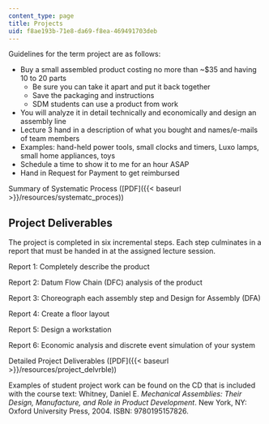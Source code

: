 ```yaml
---
content_type: page
title: Projects
uid: f8ae193b-71e8-da69-f8ea-469491703deb
---
```


Guidelines for the term project are as follows:

*   Buy a small assembled product costing no more than ~$35 and having 10 to 20 parts
    *   Be sure you can take it apart and put it back together
    *   Save the packaging and instructions
    *   SDM students can use a product from work
*   You will analyze it in detail technically and economically and design an assembly line
*   Lecture 3 hand in a description of what you bought and names/e-mails of team members
*   Examples: hand-held power tools, small clocks and timers, Luxo lamps, small home appliances, toys
*   Schedule a time to show it to me for an hour ASAP
*   Hand in Request for Payment to get reimbursed

Summary of Systematic Process ([PDF]({{< baseurl >}}/resources/systematc_proces))

Project Deliverables
--------------------

The project is completed in six incremental steps. Each step culminates in a report that must be handed in at the assigned lecture session.

Report 1: Completely describe the product

Report 2: Datum Flow Chain (DFC) analysis of the product

Report 3: Choreograph each assembly step and Design for Assembly (DFA)

Report 4: Create a floor layout

Report 5: Design a workstation

Report 6: Economic analysis and discrete event simulation of your system

Detailed Project Deliverables ([PDF]({{< baseurl >}}/resources/project_delvrble))

Examples of student project work can be found on the CD that is included with the course text: Whitney, Daniel E. _Mechanical Assemblies: Their Design, Manufacture, and Role in Product Development_. New York, NY: Oxford University Press, 2004. ISBN: 9780195157826.